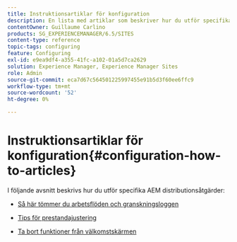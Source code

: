 ```yaml
---
title: Instruktionsartiklar för konfiguration
description: En lista med artiklar som beskriver hur du utför specifika distributionsåtgärder i AEM.
contentOwner: Guillaume Carlino
products: SG_EXPERIENCEMANAGER/6.5/SITES
content-type: reference
topic-tags: configuring
feature: Configuring
exl-id: e9ea9df4-a355-41fc-a102-01a5d7ca2629
solution: Experience Manager, Experience Manager Sites
role: Admin
source-git-commit: eca7d67c564501225997455e91b5d3f60ee6ffc9
workflow-type: tm+mt
source-wordcount: '52'
ht-degree: 0%

---
```


# Instruktionsartiklar för konfiguration{#configuration-how-to-articles}

I följande avsnitt beskrivs hur du utför specifika AEM distributionsåtgärder:

<!--
* [How to Use the Log Viewer](https://helpx.adobe.com/experience-manager/kb/logsviewer.html)
-->

* [Så här tömmer du arbetsflöden och granskningsloggen](https://experienceleague.adobe.com/sv/docs/experience-cloud-kcs/kbarticles/ka-24590)

* [Tips för prestandajustering](https://experienceleague.adobe.com/docs/experience-manager-65/deploying/configuring/configuring-performance.html?lang=sv-SE)

* [Ta bort funktioner från välkomstskärmen](/help/sites-developing/customizing-the-welcome-console.md)

<!--
* [How to Turn Off the Location Tracker Feature](https://helpx.adobe.com/experience-manager/kb/turn-off-geolocation.html)
-->